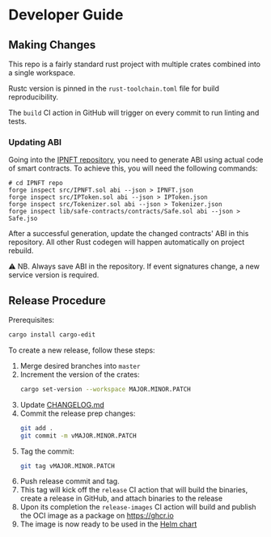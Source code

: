 # Developer Guide <!-- omit in toc -->


## Making Changes
This repo is a fairly standard rust project with multiple crates combined into a single workspace.

Rustc version is pinned in the `rust-toolchain.toml` file for build reproducibility.

The `build` CI action in GitHub will trigger on every commit to run linting and tests.

### Updating ABI

Going into the [IPNFT repository](https://github.com/moleculeprotocol/IPNFT), you need to generate ABI using actual code of smart contracts. 
To achieve this, you will need the following commands:

```shell
# cd IPNFT repo
forge inspect src/IPNFT.sol abi --json > IPNFT.json
forge inspect src/IPToken.sol abi --json > IPToken.json
forge inspect src/Tokenizer.sol abi --json > Tokenizer.json
forge inspect lib/safe-contracts/contracts/Safe.sol abi --json > Safe.jso
```

After a successful generation, update the changed contracts' ABI in this repository. 
All other Rust codegen will happen automatically on project rebuild.

⚠️ NB. Always save ABI in the repository. If event signatures change, a new service version is required.

## Release Procedure
Prerequisites:
```sh
cargo install cargo-edit
```

To create a new release, follow these steps:
1. Merge desired branches into `master`
2. Increment the version of the crates:
   ```sh
   cargo set-version --workspace MAJOR.MINOR.PATCH
   ```
3. Update [CHANGELOG.md](./CHANGELOG.md)
4. Commit the release prep changes:
   ```sh
   git add .
   git commit -m vMAJOR.MINOR.PATCH
   ```
5. Tag the commit:
   ```sh
   git tag vMAJOR.MINOR.PATCH
   ```
6. Push release commit and tag.
7. This tag will kick off the `release` CI action that will build the binaries, create a release in GitHub, and attach binaries to the release
8. Upon its completion the `release-images` CI action will build and publish the OCI image as a package on https://ghcr.io
9. The image is now ready to be used in the [Helm chart](https://github.com/kamu-data/kamu-molecule-bridge-helm-charts)
